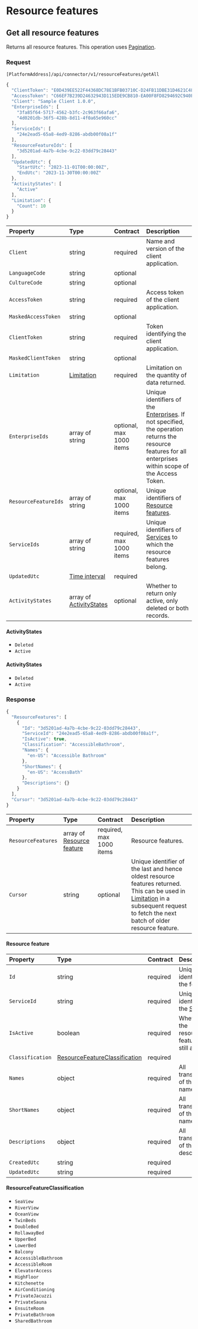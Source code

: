 # Resource features

## Get all resource features

Returns all resource features. This operation uses [Pagination](https://mews-systems.gitbook.io/connector-api/guidelines/pagination/).

### Request

`[PlatformAddress]/api/connector/v1/resourceFeatures/getAll`

```javascript
{
  "ClientToken": "E0D439EE522F44368DC78E1BFB03710C-D24FB11DBE31D4621C4817E028D9E1D",
  "AccessToken": "C66EF7B239D24632943D115EDE9CB810-EA00F8FD8294692C940F6B5A8F9453D",
  "Client": "Sample Client 1.0.0",
  "EnterpriseIds": [
    "3fa85f64-5717-4562-b3fc-2c963f66afa6",
    "4d0201db-36f5-428b-8d11-4f0a65e960cc"
  ],
  "ServiceIds": [
    "24e2ead5-65a8-4ed9-8286-abdb00f08a1f"
  ],
  "ResourceFeatureIds": [
    "3d5201ad-4a7b-4cbe-9c22-03dd79c28443"
  ],
  "UpdatedUtc": {
    "StartUtc": "2023-11-01T00:00:00Z",
    "EndUtc": "2023-11-30T00:00:00Z"
  },
  "ActivityStates": [
    "Active"
  ],
  "Limitation": {
    "Count": 10
  }
}
```

| Property | Type | Contract | Description |
| :-- | :-- | :-- | :-- |
| `Client` | string | required | Name and version of the client application. |
| `LanguageCode` | string | optional |  |
| `CultureCode` | string | optional |  |
| `AccessToken` | string | required | Access token of the client application. |
| `MaskedAccessToken` | string | optional |  |
| `ClientToken` | string | required | Token identifying the client application. |
| `MaskedClientToken` | string | optional |  |
| `Limitation` | [Limitation](../guidelines/pagination.md#limitation) | required | Limitation on the quantity of data returned. |
| `EnterpriseIds` | array of string | optional, max 1000 items | Unique identifiers of the [Enterprises](https://mews-systems.gitbook.io/connector-api/operations/enterprises/#enterprise). If not specified, the operation returns the resource features for all enterprises within scope of the Access Token. |
| `ResourceFeatureIds` | array of string | optional, max 1000 items | Unique identifiers of [Resource features](https://mews-systems.gitbook.io/connector-api/operations/#resource-feature). |
| `ServiceIds` | array of string | required, max 1000 items | Unique identifiers of [Services](https://mews-systems.gitbook.io/connector-api/operations/services/#service) to which the resource features belong. |
| `UpdatedUtc` | [Time interval](_objects.md#time-interval) | required |  |
| `ActivityStates` | array of [ActivityStates](#X-Ref-Name-ActivityStates) | optional | Whether to return only active, only deleted or both records. |

#### ActivityStates

- `Deleted`
- `Active`

#### ActivityStates

- `Deleted`
- `Active`

### Response

```javascript
{
  "ResourceFeatures": [
    {
      "Id": "3d5201ad-4a7b-4cbe-9c22-03dd79c28443",
      "ServiceId": "24e2ead5-65a8-4ed9-8286-abdb00f08a1f",
      "IsActive": true,
      "Classification": "AccessibleBathroom",
      "Names": {
        "en-US": "Accessible Bathroom"
      },
      "ShortNames": {
        "en-US": "AccessBath"
      },
      "Descriptions": {}
    }
  ],
  "Cursor": "3d5201ad-4a7b-4cbe-9c22-03dd79c28443"
}
```

| Property | Type | Contract | Description |
| :-- | :-- | :-- | :-- |
| `ResourceFeatures` | array of [Resource feature](#ResourceFeature) | required, max 1000 items | Resource features. |
| `Cursor` | string | optional | Unique identifier of the last and hence oldest resource features returned. This can be used in [Limitation](https://mews-systems.gitbook.io/connector-api/guidelines/pagination/#limitation) in a subsequent request to fetch the next batch of older resource feature. |

#### Resource feature

| Property | Type | Contract | Description |
| :-- | :-- | :-- | :-- |
| `Id` | string | required | Unique identifier of the feature. |
| `ServiceId` | string | required | Unique identifier of the [Service](https://mews-systems.gitbook.io/connector-api/operations/services/#service). |
| `IsActive` | boolean | required | Whether the resource feature is still active. |
| `Classification` | [ResourceFeatureClassification](#X-Ref-Name-ResourceFeatureClassification) | required |  |
| `Names` | object | required | All translations of the name. |
| `ShortNames` | object | required | All translations of the short name. |
| `Descriptions` | object | required | All translations of the description. |
| `CreatedUtc` | string | required |  |
| `UpdatedUtc` | string | required |  |

#### ResourceFeatureClassification

- `SeaView`
- `RiverView`
- `OceanView`
- `TwinBeds`
- `DoubleBed`
- `RollawayBed`
- `UpperBed`
- `LowerBed`
- `Balcony`
- `AccessibleBathroom`
- `AccessibleRoom`
- `ElevatorAccess`
- `HighFloor`
- `Kitchenette`
- `AirConditioning`
- `PrivateJacuzzi`
- `PrivateSauna`
- `EnsuiteRoom`
- `PrivateBathroom`
- `SharedBathroom`
